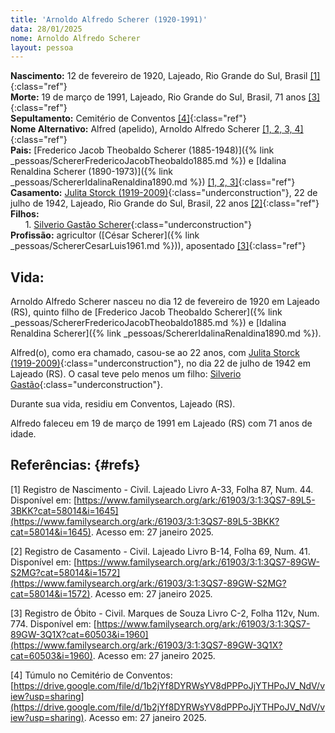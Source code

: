 ```yaml
---
title: 'Arnoldo Alfredo Scherer (1920-1991)'
data: 28/01/2025
nome: Arnoldo Alfredo Scherer
layout: pessoa
---
```


**Nascimento:** 12 de fevereiro de 1920, Lajeado, Rio Grande do Sul, Brasil [[1]](#refs){:class="ref"}<br/>
**Morte:** 19 de março de 1991, Lajeado, Rio Grande do Sul, Brasil, 71 anos [[3]](#refs){:class="ref"}<br/>
**Sepultamento:** Cemitério de Conventos [[4]](#refs){:class="ref"}<br/>
**Nome Alternativo:** Alfred (apelido), Arnoldo Alfredo Scherer [[1, 2, 3, 4]](#refs){:class="ref"}<br/>
**Pais:** [Frederico Jacob Theobaldo Scherer (1885-1948)]({% link _pessoas/SchererFredericoJacobTheobaldo1885.md %}) e [Idalina Renaldina Scherer (1890-1973)]({% link _pessoas/SchererIdalinaRenaldina1890.md %}) [[1, 2, 3]](#refs){:class="ref"}<br/>
**Casamento:** [Julita Storck (1919-2009)](){:class="underconstruction"}, 22 de julho de 1942, Lajeado, Rio Grande do Sul, Brasil, 22 anos [[2]](#refs){:class="ref"}<br/>
**Filhos:**<br/>
&nbsp;&nbsp;&nbsp;&nbsp;&nbsp;&nbsp;1. [Silverio Gastão Scherer](){:class="underconstruction"}<br/>
**Profissão:** agricultor ([César Scherer]({% link _pessoas/SchererCesarLuis1961.md %})), aposentado [[3]](#refs){:class="ref"}<br/>

## Vida:
Arnoldo Alfredo Scherer nasceu no dia 12 de fevereiro de 1920 em Lajeado (RS), quinto filho de [Frederico Jacob Theobaldo Scherer]({% link _pessoas/SchererFredericoJacobTheobaldo1885.md %}) e [Idalina Renaldina Scherer]({% link _pessoas/SchererIdalinaRenaldina1890.md %}).

Alfred(o), como era chamado, casou-se ao 22 anos, com  [Julita Storck (1919-2009)](){:class="underconstruction"}, no dia 22 de julho de 1942 em Lajeado (RS). O casal teve pelo menos um filho: [Silverio Gastão](){:class="underconstruction"}.

Durante sua vida, residiu em Conventos, Lajeado (RS).

Alfredo faleceu em 19 de março de 1991 em Lajeado (RS) com 71 anos de idade.


## Referências: {#refs} 

[1] Registro de Nascimento - Civil. Lajeado Livro A-33, Folha 87, Num. 44. Disponível em: [https://www.familysearch.org/ark:/61903/3:1:3QS7-89L5-3BKK?cat=58014&i=1645](https://www.familysearch.org/ark:/61903/3:1:3QS7-89L5-3BKK?cat=58014&i=1645). Acesso em: 27 janeiro 2025.

[2] Registro de Casamento - Civil. Lajeado Livro B-14, Folha 69, Num. 41. Disponível em: [https://www.familysearch.org/ark:/61903/3:1:3QS7-89GW-S2MG?cat=58014&i=1572](https://www.familysearch.org/ark:/61903/3:1:3QS7-89GW-S2MG?cat=58014&i=1572). Acesso em: 27 janeiro 2025.


[3] Registro de Óbito - Civil. Marques de Souza Livro C-2, Folha 112v, Num. 774. Disponível em: [https://www.familysearch.org/ark:/61903/3:1:3QS7-89GW-3Q1X?cat=60503&i=1960](https://www.familysearch.org/ark:/61903/3:1:3QS7-89GW-3Q1X?cat=60503&i=1960). Acesso em: 27 janeiro 2025.


[4] Túmulo no Cemitério de Conventos: [https://drive.google.com/file/d/1b2jYf8DYRWsYV8dPPPoJjYTHPoJV_NdV/view?usp=sharing](https://drive.google.com/file/d/1b2jYf8DYRWsYV8dPPPoJjYTHPoJV_NdV/view?usp=sharing). Acesso em: 27 janeiro 2025.
